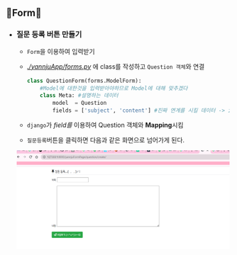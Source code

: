 ## 💫Form💫
- ### 질문 등록 버튼 만들기
  - `Form`을 이용하여 입력받기
  - *[./yannjuApp/forms.py](./yannjuApp/forms.py)* 에 class를 작성하고 `Question 객체`와 연결
   
    ```python
    class QuestionForm(forms.ModelForm):
        #Model에 대한것을 입력받아야하므로 Model에 대해 맞추겠다
        class Meta: #설명하는 데이터
            model  = Question
            fields = ['subject', 'content'] #진짜 연계를 시킬 데이터 -> id, date는 연계 X
    ``` 
  - `django`가 *field를* 이용하여 Question 객체와 **Mapping**시킴 
  - `질문등록`버튼을 클릭하면 다음과 같은 화면으로 넘어가게 된다.
   
   ![질문등록 화면](../img/5_img(1).png)